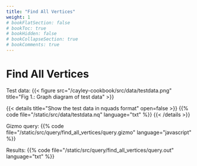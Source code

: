 ```yaml
---
title: "Find All Vertices"
weight: 1
# bookFlatSection: false
# bookToc: true
# bookHidden: false
# bookCollapseSection: true
# bookComments: true
---
```


# Find All Vertices

Test data:
{{< figure src="/cayley-cookbook/src/data/testdata.png" title="Fig 1.: Graph diagram of test data" >}}

{{< details title="Show the test data in nquads format" open=false >}}
{{% code file="/static/src/data/testdata.nq" language="txt" %}}
{{< /details >}}

Gizmo query:
{{% code file="/static/src/query/find_all_vertices/query.gizmo" language="javascript" %}}

Results:
{{% code file="/static/src/query/find_all_vertices/query.out" language="txt" %}}


